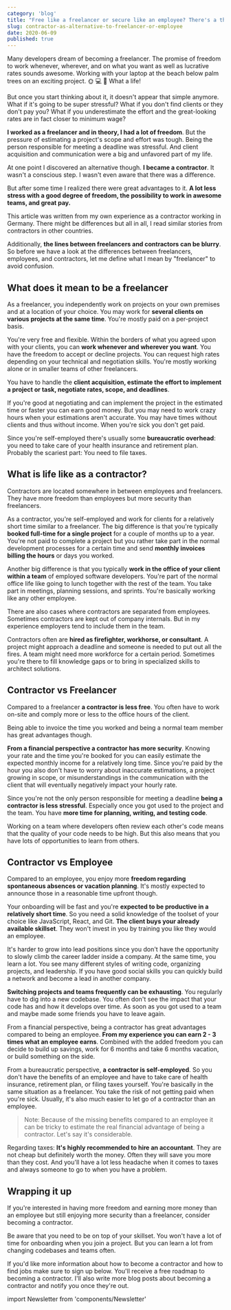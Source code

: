 ```yaml
---
category: 'blog'
title: "Free like a freelancer or secure like an employee? There's a third option: The contractor"
slug: contractor-as-alternative-to-freelancer-or-employee
date: 2020-06-09
published: true
---
```


Many developers dream of becoming a freelancer. The promise of freedom to work whenever, wherever, and on what you want as well as lucrative rates sounds awesome. Working with your laptop at the beach below palm trees on an exciting project. 🌞 💻 🌴 What a life!

But once you start thinking about it, it doesn't appear that simple anymore. What if it's going to be super stressful? What if you don't find clients or they don't pay you? What if you underestimate the effort and the great-looking rates are in fact closer to minimum wage?

**I worked as a freelancer and in theory, I had a lot of freedom**. But the pressure of estimating a project's scope and effort was tough. Being the person responsible for meeting a deadline was stressful. And client acquisition and communication were a big and unfavored part of my life.

At one point I discovered an alternative though. **I became a contractor**. It wasn't a conscious step. I wasn't even aware that there was a difference.

But after some time I realized there were great advantages to it. **A lot less stress with a good degree of freedom, the possibility to work in awesome teams, and great pay.**

This article was written from my own experience as a contractor working in Germany. There might be differences but all in all, I read similar stories from contractors in other countries.

Additionally, **the lines between freelancers and contractors can be blurry**. So before we have a look at the differences between freelancers, employees, and contractors, let me define what I mean by "freelancer" to avoid confusion.

## What does it mean to be a freelancer

As a freelancer, you independently work on projects on your own premises and at a location of your choice. You may work for **several clients on various projects at the same time**. You're mostly paid on a per-project basis.

You're very free and flexible. Within the borders of what you agreed upon with your clients, you can **work whenever and wherever you want**. You have the freedom to accept or decline projects. You can request high rates depending on your technical and negotiation skills. You're mostly working alone or in smaller teams of other freelancers.

You have to handle the **client acquisition, estimate the effort to implement a project or task, negotiate rates, scope, and deadlines**.

If you're good at negotiating and can implement the project in the estimated time or faster you can earn good money. But you may need to work crazy hours when your estimations aren't accurate. You may have times without clients and thus without income. When you're sick you don't get paid.

Since you're self-employed there's usually some **bureaucratic overhead**: you need to take care of your health insurance and retirement plan. Probably the scariest part: You need to file taxes.

## What is life like as a contractor?

Contractors are located somewhere in between employees and freelancers. They have more freedom than employees but more security than freelancers.

As a contractor, you're self-employed and work for clients for a relatively short time similar to a freelancer. The big difference is that you're typically **booked full-time for a single project** for a couple of months up to a year. You're not paid to complete a project but you rather take part in the normal development processes for a certain time and send **monthly invoices billing the hours** or days you worked.

Another big difference is that you typically **work in the office of your client within a team** of employed software developers. You're part of the normal office life like going to lunch together with the rest of the team. You take part in meetings, planning sessions, and sprints. You're basically working like any other employee.

There are also cases where contractors are separated from employees. Sometimes contractors are kept out of company internals. But in my experience employers tend to include them in the team.

Contractors often are **hired as firefighter, workhorse, or consultant**. A project might approach a deadline and someone is needed to put out all the fires. A team might need more workforce for a certain period. Sometimes you're there to fill knowledge gaps or to bring in specialized skills to architect solutions.

## Contractor vs Freelancer

Compared to a freelancer **a contractor is less free**. You often have to work on-site and comply more or less to the office hours of the client.

Being able to invoice the time you worked and being a normal team member has great advantages though.

**From a financial perspective a contractor has more security**. Knowing your rate and the time you're booked for you can easily estimate the expected monthly income for a relatively long time. Since you're paid by the hour you also don't have to worry about inaccurate estimations, a project growing in scope, or misunderstandings in the communication with the client that will eventually negatively impact your hourly rate.

Since you're not the only person responsible for meeting a deadline **being a contractor is less stressful**. Especially once you got used to the project and the team. You have **more time for planning, writing, and testing code**.

Working on a team where developers often review each other's code means that the quality of your code needs to be high. But this also means that you have lots of opportunities to learn from others.

## Contractor vs Employee

Compared to an employee, you enjoy more **freedom regarding spontaneous absences or vacation planning**. It's mostly expected to announce those in a reasonable time upfront though.

Your onboarding will be fast and you're **expected to be productive in a relatively short time**. So you need a solid knowledge of the toolset of your choice like JavaScript, React, and Git. **The client buys your already available skillset**. They won't invest in you by training you like they would an employee.

It's harder to grow into lead positions since you don't have the opportunity to slowly climb the career ladder inside a company. At the same time, you learn a lot. You see many different styles of writing code, organizing projects, and leadership. If you have good social skills you can quickly build a network and become a lead in another company.

**Switching projects and teams frequently can be exhausting**. You regularly have to dig into a new codebase. You often don't see the impact that your code has and how it develops over time. As soon as you got used to a team and maybe made some friends you have to leave again.

From a financial perspective, being a contractor has great advantages compared to being an employee. **From my experience you can earn 2 - 3 times what an employee earns**. Combined with the added freedom you can decide to build up savings, work for 6 months and take 6 months vacation, or build something on the side.

From a bureaucratic perspective, **a contractor is self-employed**. So you don't have the benefits of an employee and have to take care of health insurance, retirement plan, or filing taxes yourself. You're basically in the same situation as a freelancer. You take the risk of not getting paid when you're sick. Usually, it's also much easier to let go of a contractor than an employee.

> Note: Because of the missing benefits compared to an employee it can be tricky to estimate the real financial advantage of being a contractor. Let's say it's considerable.

Regarding taxes: **It's highly recommended to hire an accountant**. They are not cheap but definitely worth the money. Often they will save you more than they cost. And you'll have a lot less headache when it comes to taxes and always someone to go to when you have a problem.

## Wrapping it up

If you're interested in having more freedom and earning more money than an employee but still enjoying more security than a freelancer, consider becoming a contractor.

Be aware that you need to be on top of your skillset. You won't have a lot of time for onboarding when you join a project. But you can learn a lot from changing codebases and teams often.

If you'd like more information about how to become a contractor and how to find jobs make sure to sign up below. You'll receive a free roadmap to becoming a contractor. I'll also write more blog posts about becoming a contractor and notify you once they're out.

import Newsletter from 'components/Newsletter'

<Newsletter formId="cBRUyR"/>
